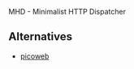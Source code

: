 MHD - Minimalist HTTP Dispatcher


Alternatives
------------

* [picoweb](https://github.com/pfalcon/picoweb)
